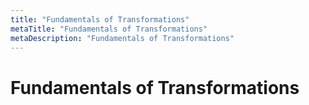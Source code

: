 ```yaml
---
title: "Fundamentals of Transformations"
metaTitle: "Fundamentals of Transformations"
metaDescription: "Fundamentals of Transformations"
---
```


# Fundamentals of Transformations


